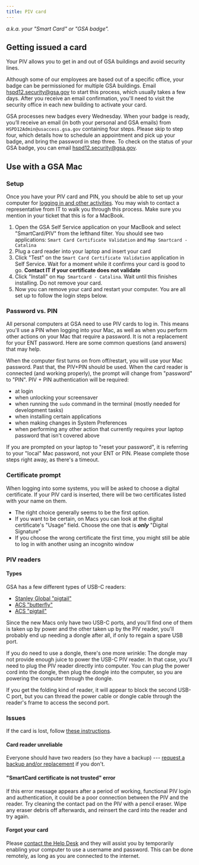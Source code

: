 ```yaml
---
title: PIV card
---
```


_a.k.a. your "Smart Card" or "GSA badge"._

## Getting issued a card

Your PIV allows you to get in and out of GSA buildings and avoid security lines.

Although some of our employees are based out of a specific office, your badge can be permissioned for multiple GSA buildings. Email [hspd12.security@gsa.gov](mailto:hspd12.security@gsa.gov) to start this process, which usually takes a few days. After you receive an email confirmation, you'll need to visit the security office in each new building to activate your card.

GSA processes new badges every Wednesday. When your badge is ready, you’ll receive an email (in both your personal and GSA emails) from `HSPD12Admin@usaccess.gsa.gov` containing four steps. Please skip to step four, which details how to schedule an appointment and pick up your badge, and bring the password in step three. To check on the status of your GSA badge, you can email [hspd12.security@gsa.gov](mailto:hspd12.security@gsa.gov).

## Use with a GSA Mac

### Setup

Once you have your PIV card and PIN, you should be able to set up your computer for [logging in and other activities](#password-vs-pin). You may wish to contact a representative from IT to walk you through this process. Make sure you mention in your ticket that this is for a MacBook.

1. Open the GSA Self Service application on your MacBook and select "SmartCard/PIV" from the lefthand filter. You should see two applications: `Smart Card Certificate Validation` and `Map Smartcard - Catalina`
2. Plug a card reader into your laptop and insert your card
3. Click "Test" on the `Smart Card Certificate Validation` application in Self Service. Wait for a moment while it confirms your card is good to go. **Contact IT if your certificate does not validate**
4. Click "Install" on `Map Smartcard - Catalina`. Wait until this finishes installing. Do not remove your card.
5. Now you can remove your card and restart your computer. You are all set up to follow the login steps below.

### Password vs. PIN

All personal computers at GSA need to use PIV cards to log in. This means you'll use a PIN when logging into your Mac, as well as when you perform other actions on your Mac that require a password. It is not a replacement for your ENT password. Here are some common questions (and answers) that may help.

When the computer first turns on from off/restart, you will use your Mac password. Past that, the PIV+PIN should be used. When the card reader is connected (and working properly), the prompt will change from "password" to "PIN". PIV + PIN authentication will be required:

- at login
- when unlocking your screensaver
- when running the `sudo` command in the terminal (mostly needed for development tasks)
- when installing certain applications
- when making changes in System Preferences
- when performing any other action that currently requires your laptop password that isn't covered above

If you are prompted on your laptop to "reset your password", it is referring to your "local" Mac password, not your ENT or PIN. Please complete those steps right away, as there's a timeout.

### Certificate prompt

When logging into some systems, you will be asked to choose a digital certificate. If your PIV card is inserted, there will be two certificates listed with your name on them.

- The right choice generally seems to be the first option.
- If you want to be certain, on Macs you can look at the digital certificate's "Usage" field. Choose the one that is **_only_** "Digital Signature"
- If you choose the wrong certificate the first time, you might still be able to log in with another using an incognito window

### PIV readers

#### Types

GSA has a few different types of USB-C readers:

- [Stanley Global "pigtail"](https://www.amazon.com/gp/product/B074TCZ1XG/ref=oh_aui_search_detailpage?ie=UTF8&psc=1&pldnSite=1)
- [ACS "butterfly"](https://www.amazon.com/ACR39U-NF-PocketMate-USB-C-Smart-Reader/dp/B06X9NTGYV/ref=sr_1_2?ie=UTF8&qid=1546874760&sr=8-2&keywords=ACR39U-NF+PocketMate)
- [ACS "pigtail"](https://www.amazon.com/Smart-Card-Reader-ACS-ACR39U-I1/dp/B016IY2P7M)

Since the new Macs only have two USB-C ports, and you'll find one of them is taken up by power and the other taken up by the PIV reader, you'll probably end up needing a dongle after all, if only to regain a spare USB port.

If you do need to use a dongle, there's one more wrinkle: The dongle may not provide enough juice to power the USB-C PIV reader. In that case, you'll need to plug the PIV reader directly into computer. You can plug the power cord into the dongle, then plug the dongle into the computer, so you are powering the computer through the dongle.

If you get the folding kind of reader, it will appear to block the second USB-C port, but you can thread the power cable or dongle cable through the reader's frame to access the second port.

### Issues

If the card is lost, follow [these instructions]({{site.baseurl}}/equipment/#lost-or-stolen-equipment).

#### Card reader unreliable

Everyone should have two readers (so they have a backup) --- [request a backup and/or replacement]({{site.baseurl}}/equipment/#peripherals) if you don't.

#### "SmartCard certificate is not trusted" error

If this error message appears after a period of working, functional PIV login and authentication, it could be a poor connection between the PIV and the reader. Try cleaning the contact pad on the PIV with a pencil eraser. Wipe any eraser debris off afterwards, and reinsert the card into the reader and try again.

#### Forgot your card

Please [contact the Help Desk]({{site.baseurl}}/gsa-internal-tools/#it-service-desk) and they will assist you by temporarily enabling your computer to use a username and password. This can be done remotely, as long as you are connected to the internet.
